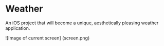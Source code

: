 # Weather
An iOS project that will become a unique, aesthetically pleasing weather application.

![Image of current screen]
(screen.png)
